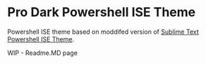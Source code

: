 # Pro Dark Powershell ISE Theme

Powershell ISE theme based on moddifed version of [Sublime Text Powershell ISE Theme](https://github.com/marzme/PowerShell_ISE_Themes/tree/master/Sublime_Text_2). 


WIP - Readme.MD page 

